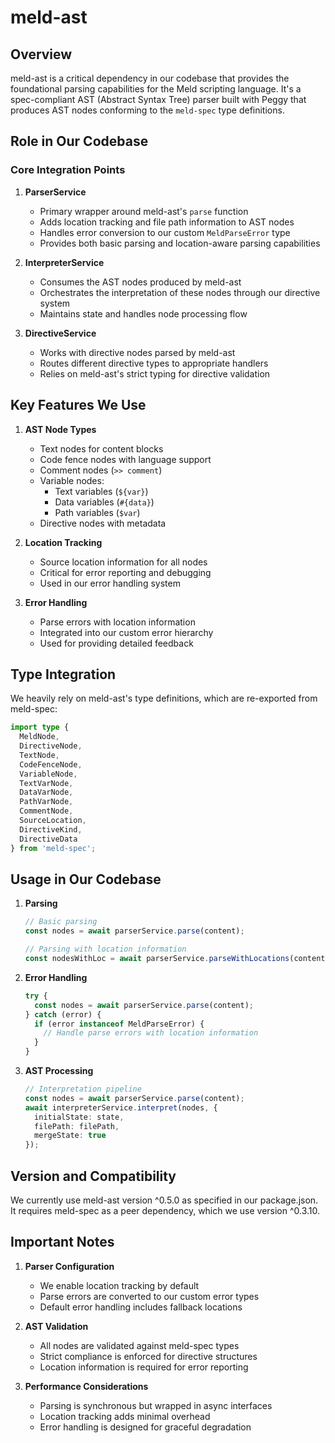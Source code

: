# meld-ast

## Overview
meld-ast is a critical dependency in our codebase that provides the foundational parsing capabilities for the Meld scripting language. It's a spec-compliant AST (Abstract Syntax Tree) parser built with Peggy that produces AST nodes conforming to the `meld-spec` type definitions.

## Role in Our Codebase

### Core Integration Points

1. **ParserService**
   - Primary wrapper around meld-ast's `parse` function
   - Adds location tracking and file path information to AST nodes
   - Handles error conversion to our custom `MeldParseError` type
   - Provides both basic parsing and location-aware parsing capabilities

2. **InterpreterService**
   - Consumes the AST nodes produced by meld-ast
   - Orchestrates the interpretation of these nodes through our directive system
   - Maintains state and handles node processing flow

3. **DirectiveService**
   - Works with directive nodes parsed by meld-ast
   - Routes different directive types to appropriate handlers
   - Relies on meld-ast's strict typing for directive validation

## Key Features We Use

1. **AST Node Types**
   - Text nodes for content blocks
   - Code fence nodes with language support
   - Comment nodes (`>> comment`)
   - Variable nodes:
     - Text variables (`${var}`)
     - Data variables (`#{data}`)
     - Path variables (`$var`)
   - Directive nodes with metadata

2. **Location Tracking**
   - Source location information for all nodes
   - Critical for error reporting and debugging
   - Used in our error handling system

3. **Error Handling**
   - Parse errors with location information
   - Integrated into our custom error hierarchy
   - Used for providing detailed feedback

## Type Integration

We heavily rely on meld-ast's type definitions, which are re-exported from meld-spec:

```typescript
import type {
  MeldNode,
  DirectiveNode,
  TextNode,
  CodeFenceNode,
  VariableNode,
  TextVarNode,
  DataVarNode,
  PathVarNode,
  CommentNode,
  SourceLocation,
  DirectiveKind,
  DirectiveData
} from 'meld-spec';
```

## Usage in Our Codebase

1. **Parsing**
   ```typescript
   // Basic parsing
   const nodes = await parserService.parse(content);
   
   // Parsing with location information
   const nodesWithLoc = await parserService.parseWithLocations(content, filePath);
   ```

2. **Error Handling**
   ```typescript
   try {
     const nodes = await parserService.parse(content);
   } catch (error) {
     if (error instanceof MeldParseError) {
       // Handle parse errors with location information
     }
   }
   ```

3. **AST Processing**
   ```typescript
   // Interpretation pipeline
   const nodes = await parserService.parse(content);
   await interpreterService.interpret(nodes, {
     initialState: state,
     filePath: filePath,
     mergeState: true
   });
   ```

## Version and Compatibility

We currently use meld-ast version ^0.5.0 as specified in our package.json. It requires meld-spec as a peer dependency, which we use version ^0.3.10.

## Important Notes

1. **Parser Configuration**
   - We enable location tracking by default
   - Parse errors are converted to our custom error types
   - Default error handling includes fallback locations

2. **AST Validation**
   - All nodes are validated against meld-spec types
   - Strict compliance is enforced for directive structures
   - Location information is required for error reporting

3. **Performance Considerations**
   - Parsing is synchronous but wrapped in async interfaces
   - Location tracking adds minimal overhead
   - Error handling is designed for graceful degradation
